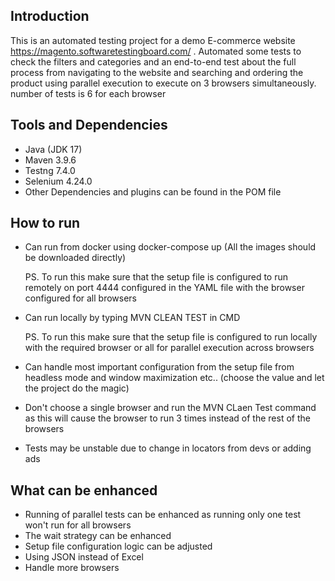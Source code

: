 ## Introduction

 This is an automated testing project for a demo E-commerce website https://magento.softwaretestingboard.com/ .
 Automated some tests to check the filters and categories and an end-to-end test about the full process from navigating to the website and searching and ordering the product 
 using parallel execution to execute on 3 browsers simultaneously. number of tests is 6 for each browser

## Tools and Dependencies

 - Java (JDK 17)
 - Maven 3.9.6
 - Testng 7.4.0
 - Selenium 4.24.0
 - Other Dependencies and plugins can be found in the POM file

## How to run

- Can run from docker using docker-compose up (All the images should be downloaded directly)
  
  PS. To run this make sure that the setup file is configured to run remotely on port 4444 configured in the YAML file with the browser configured for all browsers

- Can run locally by typing MVN CLEAN TEST in CMD
  
  PS. To run this make sure that the setup file is configured to run locally with the required browser or all for parallel execution across browsers

- Can handle most important configuration from the setup file from headless mode and window maximization etc.. (choose the value and let the project do the magic)

- Don't choose a single browser and run the MVN CLaen Test command as this will cause the browser to run 3 times instead of the rest of the browsers

- Tests may be unstable due to change in locators from devs or adding ads 

## What can be enhanced

- Running of parallel tests can be enhanced as running only one test won't run for all browsers
- The wait strategy can be enhanced
- Setup file configuration logic can be adjusted
- Using JSON instead of Excel
- Handle more browsers
